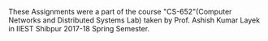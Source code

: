 These Assignments were a part of the course "CS-652"(Computer Networks and Distributed Systems Lab) taken by Prof. Ashish Kumar Layek in IIEST Shibpur 2017-18 Spring Semester.
